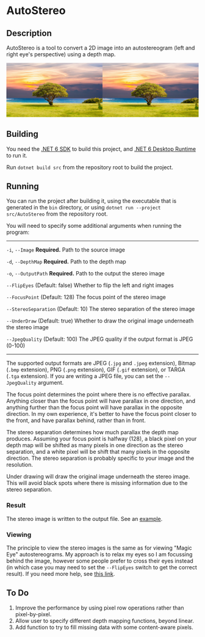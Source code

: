 # AutoStereo

## Description

AutoStereo is a tool to convert a 2D image into an autostereogram (left and right eye's perspective) using a depth map.

![AutoStereoGram](https://github.com/Ozzah/AutoStereo/blob/main/example/AutoStereo.png?raw=true "AutoStereoGram")

## Building

You need the [.NET 6 SDK](https://dotnet.microsoft.com/en-us/download/dotnet/6.0) to build this project, and [.NET 6 Desktop Runtime](https://dotnet.microsoft.com/en-us/download/dotnet/6.0) to run it.

Run `dotnet build src` from the repository root to build the project.

## Running

You can run the project after building it, using the executable that is generated in the `bin` directory, or using `dotnet run --project src/AutoStereo` from the repository root.

You will need to specify some additional arguments when running the program:

---

`-i`, `--Image`      **Required.** Path to the source image

`-d`, `--DepthMap`   **Required.** Path to the depth map

`-o`, `--OutputPath` **Required.** Path to the output the stereo image

`--FlipEyes`         (Default: false) Whether to flip the left and right images

`--FocusPoint`       (Default: 128) The focus point of the stereo image

`--StereoSeparation` (Default: 10) The stereo separation of the stereo image

`--UnderDraw`        (Default: true) Whether to draw the original image underneath the stereo image

`--JpegQuality`      (Default: 100) The JPEG quality if the output format is JPEG (0-100)

---

The supported output formats are JPEG (`.jpg` and `.jpeg` extension), Bitmap (`.bmp` extension), PNG (`.png` extension), GIF (`.gif` extension), or TARGA (`.tga` extension).
If you are writing a JPEG file, you can set the `--JpegQuality` argument.

The focus point determines the point where there is no effective parallax.
Anything closer than the focus point will have parallax in one direction, and anything further than the focus point will have parallax in the opposite direction.
In my own experience, it's better to have the focus point closer to the front, and have parallax behind, rather than in front.

The stereo separation determines how much parallax the depth map produces.
Assuming your focus point is halfway (128), a black pixel on your depth map will be shifted as many pixels in one direction as the stereo separation, and a white pixel will be shift that many pixels in the opposite direction.
The stereo separation is probably specific to your image and the resolution.

Under drawing will draw the original image underneath the stereo image.
This will avoid black spots where there is missing information due to the stereo separation.

### Result

The stereo image is written to the output file.
See an [example](./example/EXAMPLE.md).

### Viewing

The principle to view the stereo images is the same as for viewing "Magic Eye" autostereograms.
My approach is to relax my eyes so I am focussing behind the image, however some people prefer to cross their eyes instead (in which case you may need to set the `--FlipEyes` switch to get the correct result).
If you need more help, see [this link](https://www.wikihow.com/View-Stereograms).

## To Do

1. Improve the performance by using pixel row operations rather than pixel-by-pixel.
2. Allow user to specify different depth mapping functions, beyond linear.
3. Add function to try to fill missing data with some content-aware pixels.
